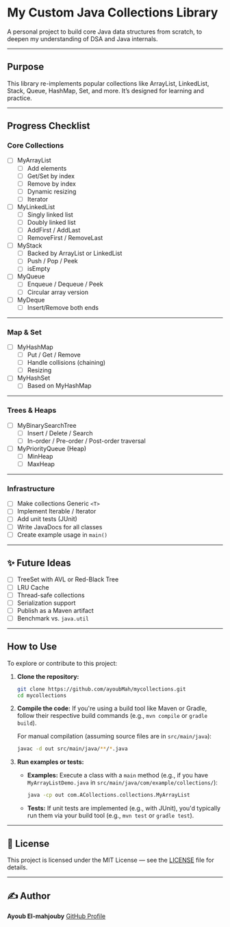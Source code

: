 #  My Custom Java Collections Library

A personal project to build core Java data structures from scratch, to deepen my understanding of DSA and Java internals.

---

##  Purpose

This library re-implements popular collections like ArrayList, LinkedList, Stack, Queue, HashMap, Set, and more.
It’s designed for learning and practice.

---

##  Progress Checklist

###  **Core Collections**

- [ ] MyArrayList
  - [ ] Add elements
  - [ ] Get/Set by index
  - [ ] Remove by index
  - [ ] Dynamic resizing
  - [ ] Iterator

- [ ] MyLinkedList
  - [ ] Singly linked list
  - [ ] Doubly linked list
  - [ ] AddFirst / AddLast
  - [ ] RemoveFirst / RemoveLast

- [ ] MyStack
  - [ ] Backed by ArrayList or LinkedList
  - [ ] Push / Pop / Peek
  - [ ] isEmpty

- [ ] MyQueue
  - [ ] Enqueue / Dequeue / Peek
  - [ ] Circular array version

- [ ] MyDeque
  - [ ] Insert/Remove both ends

---

###  **Map & Set**

- [ ] MyHashMap
  - [ ] Put / Get / Remove
  - [ ] Handle collisions (chaining)
  - [ ] Resizing

- [ ] MyHashSet
  - [ ] Based on MyHashMap

---

###  **Trees & Heaps**

- [ ] MyBinarySearchTree
  - [ ] Insert / Delete / Search
  - [ ] In-order / Pre-order / Post-order traversal

- [ ] MyPriorityQueue (Heap)
  - [ ] MinHeap
  - [ ] MaxHeap

---

###  **Infrastructure**

- [ ] Make collections Generic `<T>`
- [ ] Implement Iterable / Iterator
- [ ] Add unit tests (JUnit)
- [ ] Write JavaDocs for all classes
- [ ] Create example usage in `main()`

---

## ✨ **Future Ideas**

- [ ] TreeSet with AVL or Red-Black Tree
- [ ] LRU Cache
- [ ] Thread-safe collections
- [ ] Serialization support
- [ ] Publish as a Maven artifact
- [ ] Benchmark vs. `java.util`

---

##  How to Use

To explore or contribute to this project:

1.  **Clone the repository:**
    ```bash
    git clone https://github.com/ayoubMah/mycollections.git
    cd mycollections
    ```

2.  **Compile the code:**
    If you're using a build tool like Maven or Gradle, follow their respective build commands (e.g., `mvn compile` or `gradle build`).
    
    For manual compilation (assuming source files are in `src/main/java`):
    ```bash
    javac -d out src/main/java/**/*.java
    ```

3.  **Run examples or tests:**
    *   **Examples:** Execute a class with a `main` method (e.g., if you have `MyArrayListDemo.java` in `src/main/java/com/example/collections/`):
        ```bash
        java -cp out com.ACollections.collections.MyArrayList
        ```
    *   **Tests:** If unit tests are implemented (e.g., with JUnit), you'd typically run them via your build tool (e.g., `mvn test` or `gradle test`).

---

## 📜 License

This project is licensed under the MIT License — see the [LICENSE](LICENSE) file for details.

---

## ✍️ Author

**Ayoub El-mahjouby**
[GitHub Profile](https://github.com/ayoubMah)
